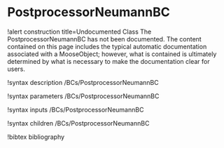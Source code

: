 <!-- MOOSE Documentation Stub: Remove this when content is added. -->

# PostprocessorNeumannBC

!alert construction title=Undocumented Class
The PostprocessorNeumannBC has not been documented. The content contained on this page includes the
typical automatic documentation associated with a MooseObject; however, what is contained is
ultimately determined by what is necessary to make the documentation clear for users.

!syntax description /BCs/PostprocessorNeumannBC

!syntax parameters /BCs/PostprocessorNeumannBC

!syntax inputs /BCs/PostprocessorNeumannBC

!syntax children /BCs/PostprocessorNeumannBC

!bibtex bibliography
